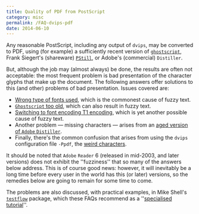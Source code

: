 ```yaml
---
title: Quality of PDF from PostScript
category: misc
permalink: /FAQ-dvips-pdf
date: 2014-06-10
---
```


Any reasonable PostScript, including any output of `dvips`, may be
converted to PDF, using (for example) a sufficiently recent
version of [`ghostscript`](https://www.ghostscript.com/),
Frank Siegert's (shareware)
[`PStill`](http://www.pstill.com/), or Adobe's (commercial)
`Distiller`.

But, although the job may (almost always) be done, the results are
often not acceptable: the most frequent problem is bad presentation of
the character glyphs that make up the document.  The following answers
offer solutions to this (and other) problems of bad presentation.
Issues covered are:
  

-  [Wrong type of fonts used](FAQ-fuzzy-type3), which is
    the commonest cause of fuzzy text.
-  [`Ghostscript` too old](FAQ-fuzzy-gs),
    which can also result in fuzzy text.
-  [Switching to font encoding T1 encoding](FAQ-fuzzy-T1),
    which is yet another possible cause of fuzzy text.
-  Another problem&nbsp;&mdash; missing characters&nbsp;&mdash; arises from an
    [aged version of `Adobe`&nbsp;`Distiller`](FAQ-distill-prob).
-  Finally, there's the common confusion that arises from using the
    `dvips` configuration file `-Ppdf`, the 
    [weird characters](FAQ-charshift).

It should be noted that `Adobe` 
`Reader`&nbsp;6 (released in mid-2003, and later versions) does
not exhibit the ''fuzziness'' that so many of the answers below
address.  This is of course good news: however, it will inevitably be
a long time before every user in the world has this (or later)
versions, so the remedies below are going to remain for some time to
come.

The problems are also discussed, with practical examples, in Mike
Shell's [`testflow`](https://ctan.org/pkg/testflow) package, which these FAQs recommend as a
''[specialised tutorial](FAQ-tutbitslatex)''.

